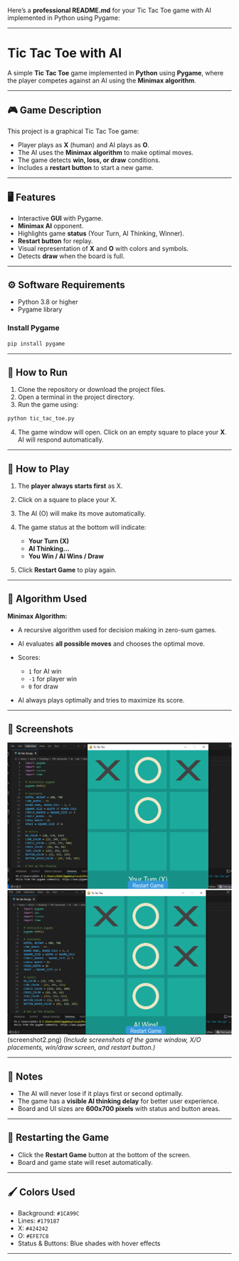 Here’s a **professional README.md** for your Tic Tac Toe game with AI implemented in Python using Pygame:

---

# Tic Tac Toe with AI

A simple **Tic Tac Toe** game implemented in **Python** using **Pygame**, where the player competes against an AI using the **Minimax algorithm**.

---

## 🎮 Game Description

This project is a graphical Tic Tac Toe game:

* Player plays as **X** (human) and AI plays as **O**.
* The AI uses the **Minimax algorithm** to make optimal moves.
* The game detects **win, loss, or draw** conditions.
* Includes a **restart button** to start a new game.

---

## 🖥️ Features

* Interactive **GUI** with Pygame.
* **Minimax AI** opponent.
* Highlights game **status** (Your Turn, AI Thinking, Winner).
* **Restart button** for replay.
* Visual representation of **X** and **O** with colors and symbols.
* Detects **draw** when the board is full.

---

## ⚙️ Software Requirements

* Python 3.8 or higher
* Pygame library

### Install Pygame

```bash
pip install pygame
```

---

## 📂 How to Run

1. Clone the repository or download the project files.
2. Open a terminal in the project directory.
3. Run the game using:

```bash
python tic_tac_toe.py
```

4. The game window will open. Click on an empty square to place your **X**. AI will respond automatically.

---

## 🎯 How to Play

1. The **player always starts first** as X.
2. Click on a square to place your X.
3. The AI (O) will make its move automatically.
4. The game status at the bottom will indicate:

   * **Your Turn (X)**
   * **AI Thinking…**
   * **You Win / AI Wins / Draw**
5. Click **Restart Game** to play again.

---

## 🧠 Algorithm Used

**Minimax Algorithm:**

* A recursive algorithm used for decision making in zero-sum games.
* AI evaluates **all possible moves** and chooses the optimal move.
* Scores:

  * `1` for AI win
  * `-1` for player win
  * `0` for draw
* AI always plays optimally and tries to maximize its score.

---

## 📸 Screenshots
![tic tac toc Screenshot](Screenshot1.png)
![tic tac toc Screenshot](Screenshot2.png)
(screenshot2.png)
*(Include screenshots of the game window, X/O placements, win/draw screen, and restart button.)*

---

## 📝 Notes

* The AI will never lose if it plays first or second optimally.
* The game has a **visible AI thinking delay** for better user experience.
* Board and UI sizes are **600x700 pixels** with status and button areas.

---

## 🔄 Restarting the Game

* Click the **Restart Game** button at the bottom of the screen.
* Board and game state will reset automatically.

---

## 🖌️ Colors Used

* Background: `#1CA99C`
* Lines: `#179187`
* X: `#424242`
* O: `#EFE7C8`
* Status & Buttons: Blue shades with hover effects

---




